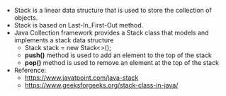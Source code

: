 * Stack is a linear data structure that is used to store the collection of objects.
* Stack is based on Last-In_First-Out method.
* Java Collection framework provides a Stack class that models and implements a stack data structure
    * Stack<Integer> stack = new Stack<>();
    * **push()** method is used to add an element to the top of the stack
    * **pop()** method is used to remove an element at the top of the stack
* Reference: 
    * https://www.javatpoint.com/java-stack
    * https://www.geeksforgeeks.org/stack-class-in-java/

